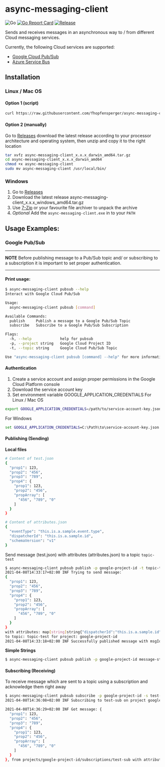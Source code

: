 # async-messaging-client
![Go](https://github.com/fhopfensperger/async-messaging-client/workflows/Go/badge.svg)
[![Go Report Card](https://goreportcard.com/badge/github.com/fhopfensperger/async-messaging-client)](https://goreportcard.com/report/github.com/fhopfensperger/async-messaging-client)
[![Release](https://img.shields.io/github/release/fhopfensperger/async-messaging-client.svg?style=flat-square)](https://github.com/fhopfensperger/async-messaging-client/releases/latest)


Sends and receives messages in an asynchronous way to / from different Cloud messaging services.

Currently, the following Cloud services are supported:
- [Google Cloud Pub/Sub](https://cloud.google.com/pubsub)
- [Azure Service Bus](https://azure.microsoft.com/en-us/services/service-bus/)

## Installation
### Linux / Mac OS
#### Option 1 (script)

```bash
curl https://raw.githubusercontent.com/fhopfensperger/async-messaging-client/main/get.sh | bash
```

#### Option 2 (manually)

Go to [Releases](https://github.com/fhopfensperger/async-messaging-client/releases) download the latest release according to your processor architecture and operating system, then unzip and copy it to the right location

```bash
tar xvfz async-messaging-client_x.x.x_darwin_amd64.tar.gz
cd async-messaging-client_x.x.x_darwin_amd64
chmod +x async-messaging-client
sudo mv async-messaging-client /usr/local/bin/
```
### Windows
1. Go to [Releases](https://github.com/fhopfensperger/async-messaging-client/releases)
2. Download the latest release async-messaging-client_x.x.x_windows_amd64.tar.gz
3. Use [7-Zip](https://www.7-zip.org/) or your favourite file archiver to unpack the archive
4. *Optional* Add the `async-messaging-client.exe` in to your `PATH`


## Usage Examples:

### Google Pub/Sub

---
**NOTE**
Before publishing message to a Pub/Sub topic and/ or subscribing to a subscription it is important to set proper authentication.
___

#### Print usage:
````bash
$ async-messaging-client pubsub --help
Interact with Google Cloud Pub/Sub

Usage:
  async-messaging-client pubsub [command]

Available Commands:
  publish     Publish a message to a Google Pub/Sub Topic
  subscribe   Subscribe to a Google Pub/Sub Subscription

Flags:
  -h, --help             help for pubsub
  -p, --project string   Google Cloud Project ID
  -t, --topic string     Google Cloud Pub/Sub Topic

Use "async-messaging-client pubsub [command] --help" for more information about a command.
````

#### Authentication
1. Create a service account and assign proper permissions in the Google Cloud Platform console
2. Download the service account key
3. Set environment variable GOOGLE_APPLICATION_CREDENTIALS
For Linux / Mac OS
```bash
export GOOGLE_APPLICATION_CREDENTIALS=/path/to/service-account-key.json
```
For Windows
```cmd
set GOOGLE_APPLICATION_CREDENTIALS=C:\Path\to\service-account-key.json
```

#### Publishing (Sending)
**Local files**
```bash
# Content of test.json
{
  "prop1": 123,
  "prop2": "456",
  "prop3": "789",
  "prop4": {
    "prop1": 123,
    "prop2": "456",
    "propArray": [
      "456", "789", "0"
    ]
  }
}

# Content of attributes.json
{
  "eventType": "this.is.a.sample.event.type",
  "dispatcherId": "this.is.a.sample.id",
  "schemaVersion": "v1"
}
```
Send message (test.json) with attributes (attributes.json) to a topic `topic-test`
```bash
$ async-messaging-client pubsub publish -p google-project-id -t topic-test -f test.json -a attributes.json
2021-04-08T14:33:17+02:00 INF Trying to send message: 
{
  "prop1": 123,
  "prop2": "456",
  "prop3": "789",
  "prop4": {
    "prop1": 123,
    "prop2": "456",
    "propArray": [
      "456", "789", "0"
    ]
  }
}
with attributes: map[string]string{"dispatcherId":"this.is.a.sample.id", "eventType":"this.is.a.sample.event.type", "schemaVersion":"v1"}
to topic: topic-test for project: google-project-id
2021-04-08T14:33:18+02:00 INF Successfully published message with msgId: 2258869234167928 to projects/google-project-id/topics/topic-test 
```

**Simple Strings**
```bash
$ async-messaging-client pubsub publish -p google-project-id message-string
```
#### Subscribing (Receiving)

To receive message which are sent to a topic using a subscription and acknowledge them right away
```bash
$ async-messaging-client pubsub subscribe -p google-project-id -s test-sub
2021-04-08T14:36:08+02:00 INF Subscribing to test-sub on project google-project-id

2021-04-08T14:36:29+02:00 INF Got message: {
  "prop1": 123,
  "prop2": "456",
  "prop3": "789",
  "prop4": {
    "prop1": 123,
    "prop2": "456",
    "propArray": [
      "456", "789", "0"
    ]
  }
}, from projects/google-project-id/subscriptions/test-sub with attributes map[string]string{"dispatcherId":"this.is.a.sample.id", "eventType":"this.is.a.sample.event.type", "schemaVersion":"v1"} with message id 2258869234167928

 
```
